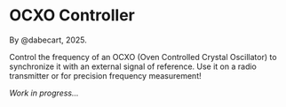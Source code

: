 # OCXO Controller

By @dabecart, 2025.

Control the frequency of an OCXO (Oven Controlled Crystal Oscillator) to synchronize it with an external
signal of reference. Use it on a radio transmitter or for precision frequency measurement!

*Work in progress...*
